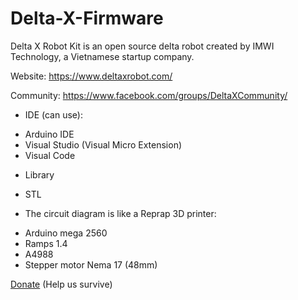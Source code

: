 # Delta-X-Firmware

Delta X Robot Kit is an open source delta robot created by IMWI Technology, a Vietnamese startup company. 

Website: https://www.deltaxrobot.com/

Community: https://www.facebook.com/groups/DeltaXCommunity/

* IDE (can use):
- Arduino IDE
- Visual Studio (Visual Micro Extension)
- Visual Code

* Library
- STL

* The circuit diagram is like a Reprap 3D printer:
- Arduino mega 2560
- Ramps 1.4
- A4988
- Stepper motor Nema 17 (48mm)

[Donate](https://www.deltaxrobot.com/p/donate.html) (Help us survive)
